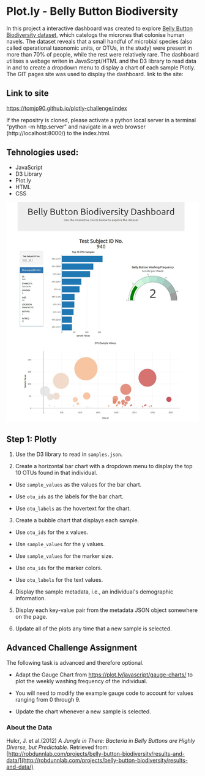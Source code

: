 # Plot.ly - Belly Button Biodiversity
In this project a interactive dashboard was created to explore  [Belly Button Biodiversity dataset](http://robdunnlab.com/projects/belly-button-biodiversity/), which catelogs the micrones that colonise human navels. The dataset reveals that a small handful of microbial species (also called operational taxonomic units, or OTUs, in the study) were present in more than 70% of people, while the rest were relatively rare. The dashboard utilises a webage writen in JavaScrpt/HTML and the D3 library to read data in and to create a dropdown menu to display a chart of each sample Plotly. The GIT pages site was used to display the dashboard. link to the site:
## Link to site
https://tomjp90.github.io/plotly-challenge/index

If the repositry is cloned, please activate a python local server in a terminal "python -m http.server" and navigate in a web browser (http://localhost:8000/) to the index.html.

## Tehnologies used:
* JavaScript
* D3 Library
* Plot.ly
* HTML
* CSS

![site-capture.JPG](Images/site-capture.JPG)

## Step 1: Plotly

1. Use the D3 library to read in `samples.json`.

2. Create a horizontal bar chart with a dropdown menu to display the top 10 OTUs found in that individual.

* Use `sample_values` as the values for the bar chart.

* Use `otu_ids` as the labels for the bar chart.

* Use `otu_labels` as the hovertext for the chart.



3. Create a bubble chart that displays each sample.

* Use `otu_ids` for the x values.

* Use `sample_values` for the y values.

* Use `sample_values` for the marker size.

* Use `otu_ids` for the marker colors.

* Use `otu_labels` for the text values.

4. Display the sample metadata, i.e., an individual's demographic information.

5. Display each key-value pair from the metadata JSON object somewhere on the page.

6. Update all of the plots any time that a new sample is selected.



## Advanced Challenge Assignment 

The following task is advanced and therefore optional.

* Adapt the Gauge Chart from <https://plot.ly/javascript/gauge-charts/> to plot the weekly washing frequency of the individual.

* You will need to modify the example gauge code to account for values ranging from 0 through 9.

* Update the chart whenever a new sample is selected.


### About the Data

Hulcr, J. et al.(2012) _A Jungle in There: Bacteria in Belly Buttons are Highly Diverse, but Predictable_. Retrieved from: [http://robdunnlab.com/projects/belly-button-biodiversity/results-and-data/](http://robdunnlab.com/projects/belly-button-biodiversity/results-and-data/)
